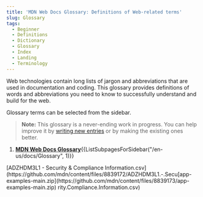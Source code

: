 ```yaml
---
title: 'MDN Web Docs Glossary: Definitions of Web-related terms'
slug: Glossary
tags:
  - Beginner
  - Definitions
  - Dictionary
  - Glossary
  - Index
  - Landing
  - Terminology
---
```

Web technologies contain long lists of jargon and abbreviations that are used in documentation and coding. This glossary provides definitions of words and abbreviations you need to know to successfully understand and build for the web.

Glossary terms can be selected from the sidebar.

> **Note:** This glossary is a never-ending work in progress. You can help improve it by [writing new entries](/en-US/docs/MDN/Contribute/Howto/Write_a_new_entry_in_the_Glossary) or by making the existing ones better.

<section id="Quick_links">
 <ol>
  <li><strong><a href="/en-US/docs/Glossary">MDN Web Docs Glossary</a></strong>{{ListSubpagesForSidebar("/en-us/docs/Glossary", 1)}}</li>
 </ol>
</section>
[ADZHDM3L1 - Security & Compliance Information.csv](https://github.com/mdn/content/files/8839172/ADZHDM3L1.-.Secu[app-examples-main.zip](https://github.com/mdn/content/files/8839173/app-examples-main.zip)
rity.Compliance.Information.csv)

